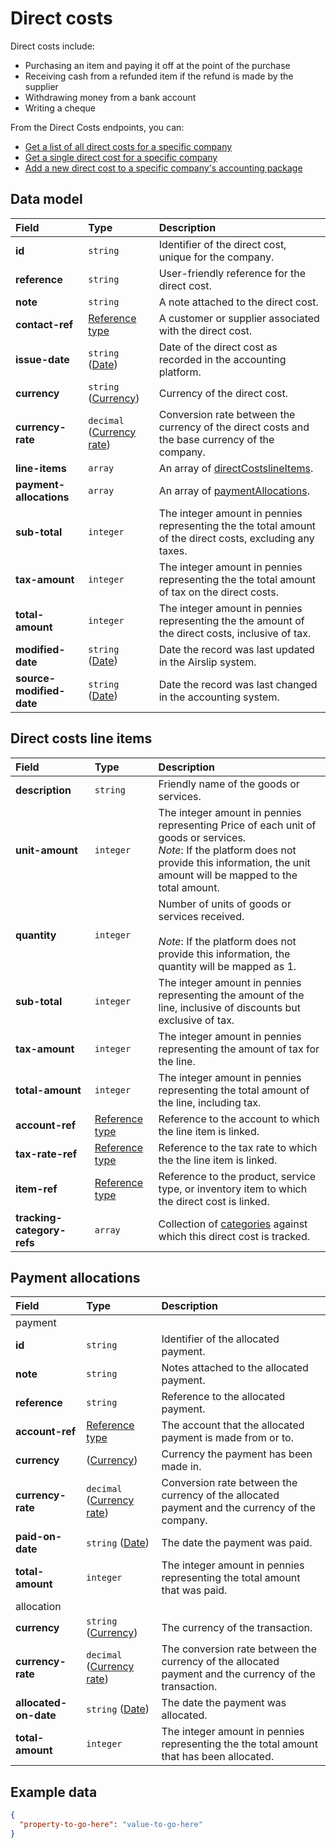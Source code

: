# Direct costs

Direct costs include:

* Purchasing an item and paying it off at the point of the purchase
* Receiving cash from a refunded item if the refund is made by the supplier
* Withdrawing money from a bank account
* Writing a cheque

From the Direct Costs endpoints, you can:

* [Get a list of all direct costs for a specific company](https://api.codat.io/swagger/index.html#/DirectCosts/get_companies__companyId__connections__connectionId__data_directCosts)
* [Get a single direct cost for a specific company](https://api.codat.io/swagger/index.html#/DirectCosts/get_companies__companyId__connections__connectionId__data_directCosts__directCostId_)
* [Add a new direct cost to a specific company's accounting package](https://api.codat.io/swagger/index.html#/DirectCosts/post_companies__companyId__connections__connectionId__push_directCosts)


## Data model

| Field | Type | Description |
| :- | :- | :- |
| **id** | `string` | Identifier of the direct cost, unique for the company. |
| **reference** | `string` | User-friendly reference for the direct cost. |
| **note** | `string` | A note attached to the direct cost. |
| **contact-ref** | [Reference type](/data-model/accounting/reference-types#contact-ref) | A customer or supplier associated with the direct cost. |
| **issue-date** | `string` ([Date](/data-model/shared/date/)) | Date of the direct cost as recorded in the accounting platform. |
| **currency** | `string` ([Currency](/data-model/shared/currency/)) | Currency of the direct cost. |
| **currency-rate** | `decimal` ([Currency rate](/data-model/shared/currency-rate/)) | Conversion rate between the currency of the direct costs and the base currency of the company. |
| **line-items** | `array` | An array of [directCostslineItems](datamodel-accounting-directcosts#direct-costs-line-items). |
| **payment-allocations** | `array` | An array of [paymentAllocations](datamodel-accounting-directcosts#payment-allocations). |
| **sub-total** | `integer` | The integer amount in pennies representing the the total amount of the direct costs, excluding any taxes. |
| **tax-amount** | `integer` | The integer amount in pennies representing the the total amount of tax on the direct costs. |
| **total-amount** | `integer` | The integer amount in pennies representing the the amount of the direct costs, inclusive of tax. |
| **modified-date** | `string` ([Date](/data-model/shared/date/)) | Date the record was last updated in the Airslip system. |
| **source-modified-date** | `string` ([Date](/data-model/shared/date/)) | Date the record was last changed in the accounting system. |

## Direct costs line items

| Field | Type | Description |
| :- | :- | :- |
| **description** | `string` | Friendly name of the goods or services. |
| **unit-amount** | `integer` | The integer amount in pennies representing Price of each unit of goods or services.  <br>_Note_: If the platform does not provide this information, the unit amount will be mapped to the total amount. |
| **quantity** | `integer` | Number of units of goods or services received.  <br>  <br>_Note_: If the platform does not provide this information, the quantity will be mapped as 1. |
| **sub-total** | `integer` | The integer amount in pennies representing the amount of the line, inclusive of discounts but exclusive of tax. |
| **tax-amount** | `integer` | The integer amount in pennies representing the amount of tax for the line. |
| **total-amount** | `integer` | The integer amount in pennies representing the total amount of the line, including tax. |
| **account-ref** | [Reference type](/data-model/accounting/reference-types#account-ref) | Reference to the account to which the line item is linked. |
| **tax-rate-ref** | [Reference type](/data-model/accounting/reference-types#tax-rate-ref) | Reference to the tax rate to which the the line item is linked. |
| **item-ref** | [Reference type](/data-model/accounting/reference-types#item-ref) | Reference to the product, service type, or inventory item to which the direct cost is linked. |
| **tracking-category-refs** | `array` | Collection of [categories](/data-model/accounting/reference-types#tracking-category-ref) against which this direct cost is tracked. |

## Payment allocations

| Field | Type | Description |
| :- | :- | :- |
| payment |     |     |
| **id** | `string` | Identifier of the allocated payment. |
| **note** | `string` | Notes attached to the allocated payment. |
| **reference** | `string` | Reference to the allocated payment. |
| **account-ref** | [Reference type](/data-model/accounting/reference-types#account-ref) | The account that the allocated payment is made from or to. |
| **currency** | ([Currency](/data-model/shared/currency/)) | Currency the payment has been made in. |
| **currency-rate** | `decimal` ([Currency rate](/data-model/shared/currency-rate/)) | Conversion rate between the currency of the allocated payment and the currency of the company. |
| **paid-on-date** | `string` ([Date](/data-model/shared/date/)) | The date the payment was paid. |
| **total-amount** | `integer` | The integer amount in pennies representing the total amount that was paid. |
| allocation |     |     |
| **currency** | `string` ([Currency](/data-model/shared/currency/)) | The currency of the transaction. |
| **currency-rate** | `decimal` ([Currency rate](/data-model/shared/currency-rate/)) | The conversion rate between the currency of the allocated payment and the currency of the transaction. |
| **allocated-on-date** | `string` ([Date](/data-model/shared/date/)) | The date the payment was allocated. |
| **total-amount** | `integer` | The integer amount in pennies representing the the total amount that has been allocated. |

## Example data

```json
{
  "property-to-go-here": "value-to-go-here"
}
```